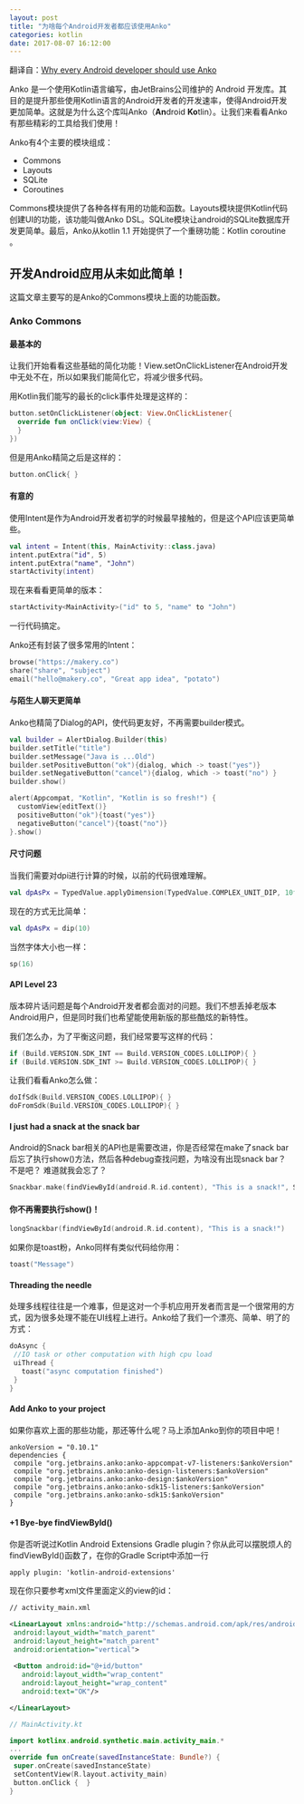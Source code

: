```yaml
---
layout: post
title: "为啥每个Android开发者都应该使用Anko"
categories: kotlin
date: 2017-08-07 16:12:00
---
```




翻译自：[Why every Android developer should use Anko](https://www.kotlindevelopment.com/why-should-use-anko/)

Anko 是一个使用Kotlin语言编写，由JetBrains公司维护的 Android 开发库。其目的是提升那些使用Kotlin语言的Android开发者的开发速率，使得Android开发更加简单。这就是为什么这个库叫Anko（**An**droid **Ko**tlin）。让我们来看看Anko有那些精彩的工具给我们使用！

Anko有4个主要的模块组成：

- Commons
- Layouts
- SQLite
- Coroutines

Commons模块提供了各种各样有用的功能和函数。Layouts模块提供Kotlin代码创建UI的功能，该功能叫做Anko DSL。SQLite模块让android的SQLite数据库开发更简单。最后，Anko从kotlin 1.1 开始提供了一个重磅功能：Kotlin coroutine 。

## 开发Android应用从未如此简单！

这篇文章主要写的是Anko的Commons模块上面的功能函数。

### Anko Commons

#### 最基本的

让我们开始看看这些基础的简化功能！View.setOnClickListener在Android开发中无处不在，所以如果我们能简化它，将减少很多代码。

用Kotlin我们能写的最长的click事件处理是这样的：

```kotlin
button.setOnClickListener(object: View.OnClickListener{
  override fun onClick(view:View) {
  }
})
```

但是用Anko精简之后是这样的：

```kotlin
button.onClick{ }
```

#### 有意的

使用Intent是作为Android开发者初学的时候最早接触的，但是这个API应该更简单些。

```kotlin
val intent = Intent(this, MainActivity::class.java)
intent.putExtra("id", 5)
intent.putExtra("name", "John")
startActivity(intent)
```

现在来看看更简单的版本：

```kotlin
startActivity<MainActivity>("id" to 5, "name" to "John")
```

一行代码搞定。

Anko还有封装了很多常用的Intent：

```kotlin
browse("https://makery.co")
share("share", "subject")
email("hello@makery.co", "Great app idea", "potato")
```

#### 与陌生人聊天更简单

Anko也精简了Dialog的API，使代码更友好，不再需要builder模式。

```kotlin
val builder = AlertDialog.Builder(this)
builder.setTitle("title")
builder.setMessage("Java is ...Old")
builder.setPositiveButton("ok"){dialog, which -> toast("yes")}
builder.setNegativeButton("cancel"){dialog, which -> toast("no") }
builder.show()
```

```kotlin
alert(Appcompat, "Kotlin", "Kotlin is so fresh!") {
  customView{editText()}
  positiveButton("ok"){toast("yes")}
  negativeButton("cancel"){toast("no")}
}.show()
```

#### 尺寸问题

当我们需要对dpi进行计算的时候，以前的代码很难理解。

```kotlin
val dpAsPx = TypedValue.applyDimension(TypedValue.COMPLEX_UNIT_DIP, 10f, getResources().getDisplayMetrics())
```

现在的方式无比简单：

```kotlin
val dpAsPx = dip(10)
```

当然字体大小也一样：

```kotlin
sp(16)
```

#### API Level 23

版本碎片话问题是每个Android开发者都会面对的问题。我们不想丢掉老版本Android用户，但是同时我们也希望能使用新版的那些酷炫的新特性。

我们怎么办，为了平衡这问题，我们经常要写这样的代码：

```kotlin
if (Build.VERSION.SDK_INT == Build.VERSION_CODES.LOLLIPOP){ }
if (Build.VERSION.SDK_INT >= Build.VERSION_CODES.LOLLIPOP){ }
```

让我们看看Anko怎么做：

```kotlin
doIfSdk(Build.VERSION_CODES.LOLLIPOP){ }
doFromSdk(Build.VERSION_CODES.LOLLIPOP){ }
```

#### I just had a snack at the snack bar

Android的Snack bar相关的API也是需要改进，你是否经常在make了snack bar后忘了执行show()方法，然后各种debug查找问题，为啥没有出现snack bar？ 不是吧？ 难道就我会忘了？

```kotlin
Snackbar.make(findViewById(android.R.id.content), "This is a snack!", Snackbar.LENGTH_LONG).show()
```

#### 你不再需要执行show()！

```kotlin
longSnackbar(findViewById(android.R.id.content), "This is a snack!")
```

如果你是toast粉，Anko同样有类似代码给你用：

```kotlin
toast("Message")
```

#### Threading the needle

处理多线程往往是一个难事，但是这对一个手机应用开发者而言是一个很常用的方式，因为很多处理不能在UI线程上进行。Anko给了我们一个漂亮、简单、明了的方式：

```kotlin
doAsync {
 //IO task or other computation with high cpu load
 uiThread {
   toast("async computation finished")
 }
}
```

#### Add Anko to your project

如果你喜欢上面的那些功能，那还等什么呢？马上添加Anko到你的项目中吧！

```gas
ankoVersion = "0.10.1"
dependencies {
 compile "org.jetbrains.anko:anko-appcompat-v7-listeners:$ankoVersion"
 compile "org.jetbrains.anko:anko-design-listeners:$ankoVersion"
 compile "org.jetbrains.anko:anko-design:$ankoVersion"
 compile "org.jetbrains.anko:anko-sdk15-listeners:$ankoVersion"
 compile "org.jetbrains.anko:anko-sdk15:$ankoVersion"
}
```

#### +1 Bye-bye findViewById()

你是否听说过Kotlin Android Extensions Gradle plugin？你从此可以摆脱烦人的findViewById()函数了，在你的Gradle Script中添加一行

```
apply plugin: 'kotlin-android-extensions'
```

现在你只要参考xml文件里面定义的view的id：

```xml
// activity_main.xml

<LinearLayout xmlns:android="http://schemas.android.com/apk/res/android"
 android:layout_width="match_parent"
 android:layout_height="match_parent"
 android:orientation="vertical">
 
 <Button android:id="@+id/button"
   android:layout_width="wrap_content"
   android:layout_height="wrap_content"
   android:text="OK"/>

</LinearLayout>
```

```kotlin
// MainActivity.kt

import kotlinx.android.synthetic.main.activity_main.*
...
override fun onCreate(savedInstanceState: Bundle?) {
 super.onCreate(savedInstanceState)
 setContentView(R.layout.activity_main)
 button.onClick {  }
}
```





